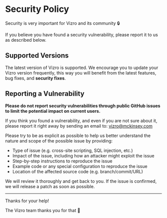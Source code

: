 # Security Policy

Security is very important for Vizro and its community 🔒

If you believe you have found a security vulnerability, please report it to us as described below.

## Supported Versions

The latest version of Vizro is supported. We encourage you to update your Vizro version frequently, this way you will benefit from the latest features, bug fixes, and **security fixes**.

## Reporting a Vulnerability

**Please do not report security vulnerabilities through public GitHub issues to limit the potential impact on current users.**

If you think you found a vulnerability, and even if you are not sure about it, please report it right away by sending an email to: vizro@mckinsey.com

Please try to be as explicit as possible to help us better understand the nature and scope of the possible issue by providing:

- Type of issue (e.g. cross-site scripting, SQL injection, etc.)
- Impact of the issue, including how an attacker might exploit the issue
- Step-by-step instructions to reproduce the issue
- Example code or any special configuration to reproduce the issue
- Location of the affected source code (e.g. branch/commit/URL)

We will review it thoroughly and get back to you. If the issue is confirmed, we will release a patch as soon as possible.

---

Thanks for your help!

The Vizro team thanks you for that 🙇
